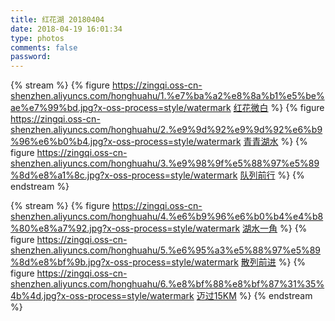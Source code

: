 ```yaml
---
title: 红花湖 20180404
date: 2018-04-19 16:01:34
type: photos
comments: false
password:
---
```





{% stream %}
{% figure 
https://zingqi.oss-cn-shenzhen.aliyuncs.com/honghuahu/1.%e7%ba%a2%e8%8a%b1%e5%be%ae%e7%99%bd.jpg?x-oss-process=style/watermark
[红花微白](https://zingqi.oss-cn-shenzhen.aliyuncs.com/honghuahu/1.%e7%ba%a2%e8%8a%b1%e5%be%ae%e7%99%bd.jpg?x-oss-process=style/watermark)
%}
{% figure 
https://zingqi.oss-cn-shenzhen.aliyuncs.com/honghuahu/2.%e9%9d%92%e9%9d%92%e6%b9%96%e6%b0%b4.jpg?x-oss-process=style/watermark
[青青湖水](https://zingqi.oss-cn-shenzhen.aliyuncs.com/honghuahu/2.%e9%9d%92%e9%9d%92%e6%b9%96%e6%b0%b4.jpg?x-oss-process=style/watermark)
%}
{% figure 
https://zingqi.oss-cn-shenzhen.aliyuncs.com/honghuahu/3.%e9%98%9f%e5%88%97%e5%89%8d%e8%a1%8c.jpg?x-oss-process=style/watermark
[队列前行](https://zingqi.oss-cn-shenzhen.aliyuncs.com/honghuahu/3.%e9%98%9f%e5%88%97%e5%89%8d%e8%a1%8c.jpg?x-oss-process=style/watermark)
%}
{% endstream %}


{% stream %}
{% figure 
https://zingqi.oss-cn-shenzhen.aliyuncs.com/honghuahu/4.%e6%b9%96%e6%b0%b4%e4%b8%80%e8%a7%92.jpg?x-oss-process=style/watermark
[湖水一角](https://zingqi.oss-cn-shenzhen.aliyuncs.com/honghuahu/4.%e6%b9%96%e6%b0%b4%e4%b8%80%e8%a7%92.jpg?x-oss-process=style/watermark)
%}
{% figure 
https://zingqi.oss-cn-shenzhen.aliyuncs.com/honghuahu/5.%e6%95%a3%e5%88%97%e5%89%8d%e8%bf%9b.jpg?x-oss-process=style/watermark
[散列前进](https://zingqi.oss-cn-shenzhen.aliyuncs.com/honghuahu/5.%e6%95%a3%e5%88%97%e5%89%8d%e8%bf%9b.jpg?x-oss-process=style/watermark)
%}
{% figure 
https://zingqi.oss-cn-shenzhen.aliyuncs.com/honghuahu/6.%e8%bf%88%e8%bf%87%31%35%4b%4d.jpg?x-oss-process=style/watermark
[迈过15KM](https://zingqi.oss-cn-shenzhen.aliyuncs.com/honghuahu/6.%e8%bf%88%e8%bf%87%31%35%4b%4d.jpg?x-oss-process=style/watermark)
%}
{% endstream %}
